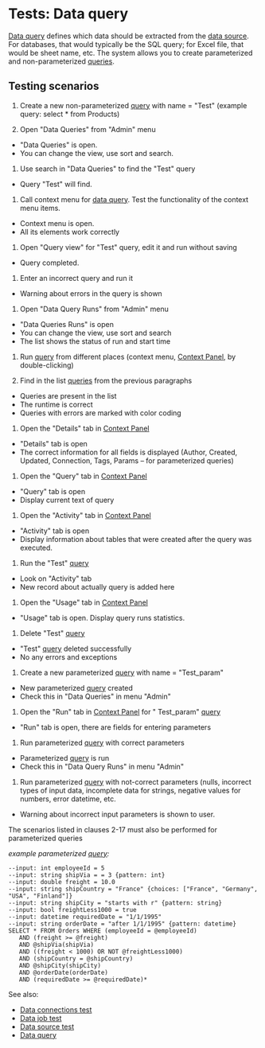 <!-- TITLE: Tests: Data query -->
<!-- SUBTITLE: -->

# Tests: Data query

[Data query](access.md#data-query) defines which data should be extracted from the
[data source](supported-connectors.md). For databases, that would typically be the SQL query; for Excel file, that
would be sheet name, etc. The system allows you to create parameterized and non-parameterized [queries](access.md#data-query).

## Testing scenarios

1. Create a new non-parameterized [query](access.md#data-query)  with name = "Test"
   (example query: select * from Products)

1. Open "Data Queries" from "Admin" menu

* "Data Queries" is open.
* You can change the view, use sort and search.

1. Use search in "Data Queries" to find the "Test" query

* Query "Test" will find.

1. Call context menu for [data query](access.md#data-query). Test the functionality of the context menu items.

* Context menu is open.
* All its elements work correctly

1. Open "Query view" for "Test" query, edit it and run without saving

* Query completed.

1. Enter an incorrect query and run it

* Warning about errors in the query is shown

1. Open "Data Query Runs" from "Admin" menu

* "Data Queries Runs" is open
* You can change the view, use sort and search
* The list shows the status of run and start time

1. Run [query](access.md#data-query) from different places (context
   menu, [Context Panel](../datagrok/navigation.md#context-panel), by double-clicking)

1. Find in the list [queries](access.md#data-query) from the previous paragraphs

* Queries are present in the list
* The runtime is correct
* Queries with errors are marked with color coding

1. Open the "Details" tab in [Context Panel](../datagrok/navigation.md#context-panel)

* "Details" tab is open
* The correct information for all fields is displayed (Author, Created, Updated, Connection, Tags, Params – for
  parameterized queries)

1. Open the "Query" tab in [Context Panel](../datagrok/navigation.md#context-panel)

* "Query" tab is open
* Display current text of query

1. Open the "Activity" tab in [Context Panel](../datagrok/navigation.md#context-panel)

* "Activity" tab is open
* Display information about tables that were created after the query was executed.

1. Run the "Test" [query](access.md#data-query)

* Look on "Activity" tab
* New record about actually query is added here

1. Open the "Usage" tab in [Context Panel](../datagrok/navigation.md#context-panel)

* "Usage" tab is open. Display query runs statistics.

1. Delete "Test" [query](access.md#data-query)

* "Test" [query](access.md#data-query) deleted successfully
* No any errors and exceptions

1. Create a new parameterized [query](access.md#data-query)  with name = "Test_param"

* New parameterized [query](access.md#data-query) created
* Check this in "Data Queries" in menu "Admin"

1. Open the "Run" tab in [Context Panel](../datagrok/navigation.md#context-panel) for "
   Test_param" [query](access.md#data-query)

* "Run" tab is open, there are fields for entering parameters

1. Run parameterized [query](access.md#data-query) with correct parameters

* Parameterized [query](access.md#data-query) is run
* Check this in "Data Query Runs" in menu "Admin"

1. Run parameterized [query](access.md#data-query) with not-correct parameters (nulls, incorrect types of input data,
   incomplete data for strings, negative values for numbers, error datetime, etc.

* Warning about incorrect input parameters is shown to user.

The scenarios listed in clauses 2-17 must also be performed for parameterized queries

_example parameterized [query](access.md#data-query):_

```
--input: int employeeId = 5
--input: string shipVia = = 3 {pattern: int}
--input: double freight = 10.0
--input: string shipCountry = "France" {choices: ["France", "Germany", "USA", "Finland"]}
--input: string shipCity = "starts with r" {pattern: string}
--input: bool freightLess1000 = true
--input: datetime requiredDate = "1/1/1995"
--input: string orderDate = "after 1/1/1995" {pattern: datetime}
SELECT * FROM Orders WHERE (employeeId = @employeeId)
   AND (freight >= @freight)
   AND @shipVia(shipVia)
   AND ((freight < 1000) OR NOT @freightLess1000)
   AND (shipCountry = @shipCountry)
   AND @shipCity(shipCity)
   AND @orderDate(orderDate)
   AND (requiredDate >= @requiredDate)*
```

See also:

* [Data connections test](data-connection-test.md)
* [Data job test](data-job-test.md)
* [Data source test](data-source-test.md)
* [Data query](access.md#data-query)
